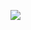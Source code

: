 <!--
id: 5990272293
link: http://jreed91.tumblr.com/post/5990272293/wiz-khalifa
slug: wiz-khalifa
date: Sun May 29 2011 23:09:14 GMT-0500 (CDT)
publish: 2011-05-029
tags: 
title: Wiz Khalifa
-->


![](http://25.media.tumblr.com/tumblr_llzq7h2I4G1qi8pkco1_1280.jpg)

